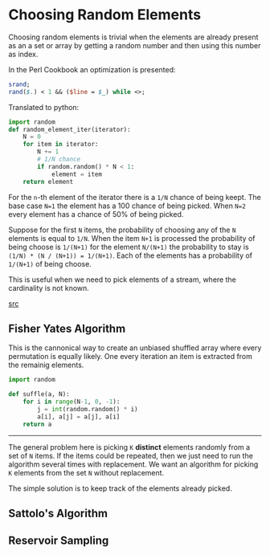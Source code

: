 # Choosing Random Elements


Choosing random elements is trivial when the elements are already present as an
a set or array by getting a random number and then using this number as index.

In the Perl Cookbook an optimization is presented:
```perl
srand;
rand($.) < 1 && ($line = $_) while <>;
```

Translated to python:

```python
import random
def random_element_iter(iterator):
    N = 0
    for item in iterator:
        N += 1
        # 1/N chance
        if random.random() * N < 1:
            element = item
    return element
```

For the `n`-th element of the iterator there is a `1/N` chance of being keept.
The base case `N=1` the element has a 100 chance of being picked. When `N=2`
every element has a chance of 50% of being picked. 

Suppose for the first `N` items, the probability of choosing any of the `N`
elements is equal to `1/N`. When the item `N+1` is processed the probability
of being choose is `1/(N+1)` for the element `N/(N+1)` the probability to stay
is `(1/N) * (N / (N+1)) = 1/(N+1)`. Each of the elements has a probability of
`1/(N+1)` of being choose.

This is useful when we need to pick elements of a stream, where the cardinality
is not known.


[src](http://web.archive.org/web/20141026071430/http://propersubset.com:80/2010/04/choosing-random-elements.html)

## Fisher Yates Algorithm

This is the cannonical way to create an unbiased shuffled array where every
permutation is equally likely. One every iteration an item is extracted from
the remainig elements.

```python
import random

def suffle(a, N):
    for i in range(N-1, 0, -1):
        j = int(random.random() * i)
        a[i], a[j] = a[j], a[i]
    return a
```


- - -

The general problem here is picking `K` **distinct** elements randomly from a
set of `N` items. If the items could be repeated, then we just need to run the
algorithm several times with replacement. We want an algorithm for picking `K`
elements from the set `N` without replacement.

The simple solution is to keep track of the elements already picked.


## Sattolo's Algorithm


## Reservoir Sampling
